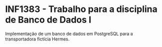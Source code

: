 # INF1383 - Trabalho para a disciplina de Banco de Dados I

Implementação de um banco de dados em PostgreSQL para a transportadora fictícia Hermes.

